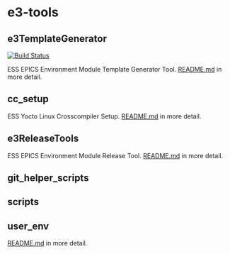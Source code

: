 e3-tools
===

## e3TemplateGenerator

[![Build Status](https://travis-ci.org/icshwi/e3-tools.svg?branch=master)](https://travis-ci.org/icshwi/e3-tools)

ESS EPICS Environment Module Template Generator Tool. 
[README.md](./e3TemplateGenerator/README.md) in more detail. 

## cc_setup
ESS Yocto Linux Crosscompiler Setup. 
[README.md](./cc_setup/README.md) in more detail.

## e3ReleaseTools
ESS EPICS Environment Module Release Tool. 
[README.md](./e3ReleaseTools/README.md) in more detail. 
  
  
## git_helper_scripts

## scripts

## user_env

[README.md](./user_env/README.md) in more detail. 


